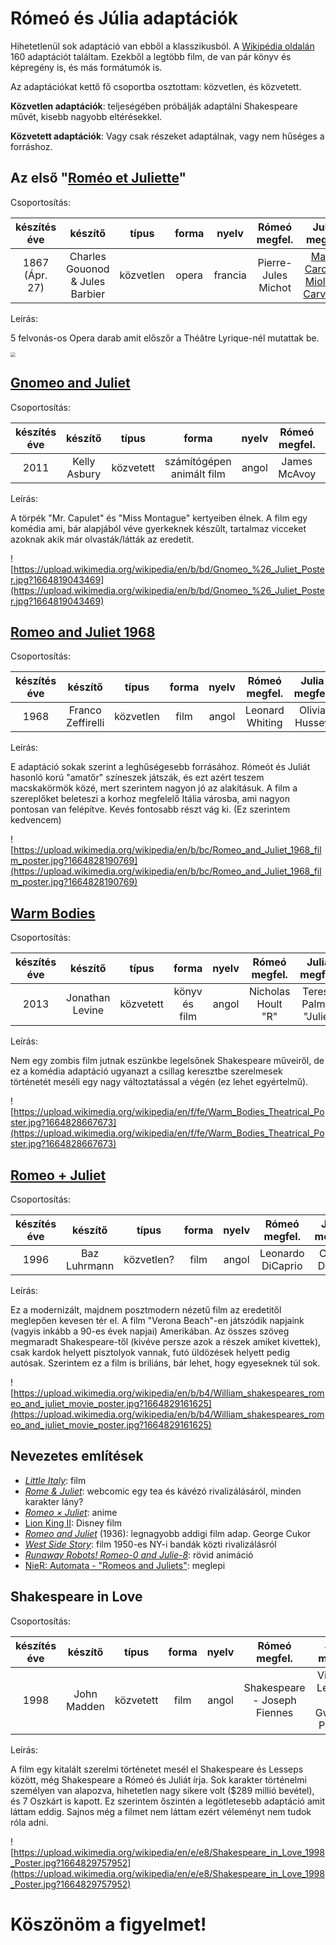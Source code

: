 # Rómeó és Júlia adaptációk

Hihetetlenül sok adaptáció van ebből a klasszikusból. A [Wikipédia oldalán](https://en.wikipedia.org/wiki/List_of_films_based_on_Romeo_and_Juliet?oldformat=true) 160 adaptációt találtam. Ezekből a legtöbb film, de van pár könyv és képregény is, és más formátumók is. 

Az adaptációkat kettő fő csoportba osztottam: közvetlen, és közvetett.

**Közvetlen adaptációk**: teljeségében próbálják adaptálni Shakespeare művét, kisebb nagyobb eltérésekkel.

**Közvetett adaptációk**: Vagy csak részeket adaptálnak, vagy nem hűséges a forráshoz.

## Az első "[Roméo et Juliette](https://www.wikiwand.com/en/Rom%C3%A9o_et_Juliette)"

Csoportosítás:

|  készítés éve  |             készítő             |   típus   | forma |  nyelv  |    Rómeó megfel.    |                        Julia megfel.                         |
| :------------: | :-----------------------------: | :-------: | :---: | :-----: | :-----------------: | :----------------------------------------------------------: |
| 1867 (Ápr. 27) | Charles Gouonod & Jules Barbier | közvetlen | opera | francia | Pierre-Jules Michot | [Marie Caroline Miolan-Carvalho](https://www.wikiwand.com/en/Marie_Caroline_Miolan-Carvalho) |

Leírás:

5 felvonás-os Opera darab amit előszőr a Théâtre Lyrique-nél mutattak be.

<img src="https://upload.wikimedia.org/wikipedia/commons/thumb/6/65/Rom%C3%A9o_et_Juliette_%28Gounod%29_Act2_London_1867_%28Patti%2C_Mario%29_NGO4p32.jpg/640px-Rom%C3%A9o_et_Juliette_%28Gounod%29_Act2_London_1867_%28Patti%2C_Mario%29_NGO4p32.jpg?1664454398395" style="zoom: 50%;" />

## [Gnomeo and Juliet](https://www.wikiwand.com/en/Gnomeo_&_Juliet)

Csoportosítás:

| készítés éve |   készítő    |   típus   |           forma           | nyelv | Rómeó megfel. | Julia megfel. |
| :----------: | :----------: | :-------: | :-----------------------: | :---: | :-----------: | :-----------: |
|     2011     | Kelly Asbury | közvetett | számítógépen animált film | angol | James McAvoy  |  Emily Blunt  |

Leírás:

A törpék "Mr. Capulet" és "Miss Montague" kertyeiben élnek. A film egy komédia ami, bár alapjából véve gyerkeknek készűlt, tartalmaz vicceket azoknak akik már olvasták/látták az eredetit.

![https://upload.wikimedia.org/wikipedia/en/b/bd/Gnomeo_%26_Juliet_Poster.jpg?1664819043469](https://upload.wikimedia.org/wikipedia/en/b/bd/Gnomeo_%26_Juliet_Poster.jpg?1664819043469)

## [Romeo and Juliet 1968](https://www.wikiwand.com/en/Romeo_and_Juliet_(1968_film))

Csoportosítás:

| készítés éve |      készítő      |   típus   | forma | nyelv |  Rómeó megfel.  | Julia megfel. |
| :----------: | :---------------: | :-------: | :---: | :---: | :-------------: | :-----------: |
|     1968     | Franco Zeffirelli | közvetlen | film  | angol | Leonard Whiting | Olivia Hussey |

Leírás:

E adaptáció sokak szerint a leghűségesebb forrásához. Rómeót és Juliát hasonló korú "amatőr" színeszek játszák, és ezt azért teszem macskakörmök közé, mert szerintem nagyon jó az alakításuk. A film a szereplőket beleteszi a korhoz megfelelő Itália városba, ami nagyon pontosan van felépítve. Kevés fontosabb részt vág ki. (Ez szerintem kedvencem)

![https://upload.wikimedia.org/wikipedia/en/b/bc/Romeo_and_Juliet_1968_film_poster.jpg?1664828190769](https://upload.wikimedia.org/wikipedia/en/b/bc/Romeo_and_Juliet_1968_film_poster.jpg?1664828190769)

## [Warm Bodies](https://www.wikiwand.com/en/Warm_Bodies_(film))

Csoportosítás:

| készítés éve |     készítő     |   típus   |     forma     | nyelv |   Rómeó megfel.    |     Julia megfel.     |
| :----------: | :-------------: | :-------: | :-----------: | :---: | :----------------: | :-------------------: |
|     2013     | Jonathan Levine | közvetett | könyv és film | angol | Nicholas Hoult "R" | Teresa Palmer "Julie" |

Leírás:

Nem egy zombis film jutnak eszünkbe legelsőnek Shakespeare műveiről, de ez a komédia adaptáció ugyanazt a csillag keresztbe szerelmesek történetét meséli egy nagy változtatással a végén (ez lehet egyértelmű).

![https://upload.wikimedia.org/wikipedia/en/f/fe/Warm_Bodies_Theatrical_Poster.jpg?1664828667673](https://upload.wikimedia.org/wikipedia/en/f/fe/Warm_Bodies_Theatrical_Poster.jpg?1664828667673)

## [Romeo + Juliet](https://www.wikiwand.com/en/Romeo_+_Juliet)

Csoportosítás:

| készítés éve |   készítő    |   típus    | forma | nyelv |   Rómeó megfel.   | Julia megfel. |
| :----------: | :----------: | :--------: | :---: | :---: | :---------------: | :-----------: |
|     1996     | Baz Luhrmann | közvetlen? | film  | angol | Leonardo DiCaprio | Claire Danes  |

Leírás:

Ez a modernizált, majdnem posztmodern nézetű film az eredetitől meglepően kevesen tér el. A film "Verona Beach"-en játszódik napjaink (vagyis inkább a 90-es évek napjai) Amerikában. Az összes szöveg megmaradt Shakespeare-től (kivéve persze azok a részek amiket kivettek), csak kardok helyett pisztolyok vannak, futó üldözések helyett pedig autósak. Szerintem ez a film is briliáns, bár lehet, hogy egyeseknek túl sok.

![https://upload.wikimedia.org/wikipedia/en/b/b4/William_shakespeares_romeo_and_juliet_movie_poster.jpg?1664829161625](https://upload.wikimedia.org/wikipedia/en/b/b4/William_shakespeares_romeo_and_juliet_movie_poster.jpg?1664829161625)

## Nevezetes említések

- *[Little Italy](https://www.wikiwand.com/en/Little_Italy_(2018_film))*: film
- *[Rome & Juliet](https://www.youtube.com/playlist?list=PLNBAUwUxtgplBMbaQBw-hGkzFMDoep6fv)*: webcomic egy tea és kávézó rivalizálásáról, minden karakter lány?
- *[Romeo × Juliet](https://www.wikiwand.com/en/Romeo_×_Juliet)*: anime
- [Lion King II](https://www.wikiwand.com/en/The_Lion_King_II:_Simba's_Pride): Disney film
- [*Romeo and Juliet*](https://www.wikiwand.com/en/Romeo_and_Juliet_(1936_film)) (1936): legnagyobb addigi film adap. George Cukor
- [*West Side Story*](https://www.wikiwand.com/en/West_Side_Story_(1961_film)): film 1950-es NY-i bandák közti rivalizálásról
- *[Runaway Robots! Romeo-0 and Julie-8](https://www.wikiwand.com/en/Romie-0_and_Julie-8)*: rövid animáció
- [NieR: Automata - "Romeos and Juliets"](https://www.youtube.com/watch?v=NZPc7ummeXw): meglepi

## Shakespeare in Love

Csoportosítás:

| készítés éve |   készítő   |   típus   | forma | nyelv |        Rómeó megfel.         |           Julia megfel.            |
| :----------: | :---------: | :-------: | :---: | :---: | :--------------------------: | :--------------------------------: |
|     1998     | John Madden | közvetett | film  | angol | Shakespeare - Joseph Fiennes | Viola de Lesseps - Gwyneth Paltrow |

Leírás:

A film egy kitalált szerelmi történetet mesél el Shakespeare és Lesseps között, még Shakespeare a Rómeó és Juliát írja. Sok karakter történelmi személyen van alapozva, hihetetlen nagy sikere volt ($289 millió bevétel), és 7 Oszkárt is kapott. Ez szerintem őszintén a legötletesebb adaptáció amit láttam eddig. Sajnos még a filmet nem láttam ezért véleményt nem tudok róla adni.

![https://upload.wikimedia.org/wikipedia/en/e/e8/Shakespeare_in_Love_1998_Poster.jpg?1664829757952](https://upload.wikimedia.org/wikipedia/en/e/e8/Shakespeare_in_Love_1998_Poster.jpg?1664829757952)



# Köszönöm a figyelmet!

